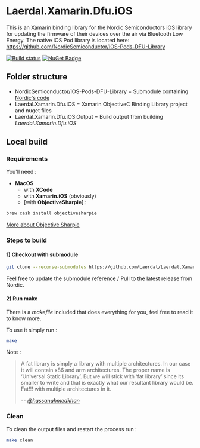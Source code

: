 # Laerdal.Xamarin.Dfu.iOS

This is an Xamarin binding library for the Nordic Semiconductors iOS library for updating the firmware of their devices over the air via Bluetooth Low Energy.
The native iOS Pod library is located here: https://github.com/NordicSemiconductor/IOS-Pods-DFU-Library

[![Build status](https://dev.azure.com/LaerdalMedical/Healthcare%20Responders/_apis/build/status/Github/Laerdal.Xamarin.Dfu.iOS)](https://dev.azure.com/LaerdalMedical/Healthcare%20Responders/_build/latest?definitionId=99)
[![NuGet Badge](https://buildstats.info/nuget/Laerdal.Xamarin.Dfu.iOS)](https://www.nuget.org/packages/Laerdal.Xamarin.Dfu.iOS/)

## Folder structure

- NordicSemiconductor/IOS-Pods-DFU-Library = Submodule containing [Nordic's code](https://github.com/NordicSemiconductor/IOS-Pods-DFU-Library)
- Laerdal.Xamarin.Dfu.iOS = Xamarin ObjectiveC Binding Library project and nuget files
- Laerdal.Xamarin.Dfu.iOS.Output = Build output from building *Laerdal.Xamarin.Dfu.iOS*

## Local build

### Requirements

You'll need :

- **MacOS**
  - with **XCode**
  - with **Xamarin.iOS** (obviously)
  - [with **ObjectiveSharpie**] :

```bash
brew cask install objectivesharpie
```

[More about Objective Sharpie](https://docs.microsoft.com/en-us/xamarin/cross-platform/macios/binding/objective-sharpie/get-started)

### Steps to build

#### 1) Checkout with submodule

```bash
git clone --recurse-submodules https://github.com/Laerdal/Laerdal.Xamarin.Dfu.iOS.git
```

Feel free to update the submodule reference / Pull to the latest release from Nordic.

#### 2) Run **make**

There is a *makefile* included that does everything for you, feel free to read it to know more.

To use it simply run :

```bash
make
```

Note :

> A fat library is simply a library with multiple architectures. In our case it will contain x86 and arm architectures. The proper name is ‘Universal Static Library’. But we will stick with ‘fat library’ since its smaller to write and that is exactly what our resultant library would be. Fat!!! with multiple architectures in it.
>
> -- <cite>[@hassanahmedkhan](https://medium.com/@hassanahmedkhan/a-noobs-guide-to-creating-a-fat-library-for-ios-bafe8452b84b)</cite>

### Clean

To clean the output files and restart the process run :

```bash
make clean
```
